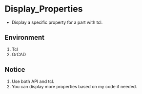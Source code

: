 # Display_Properties
* Display a specific property for a part with tcl.

## Environment
1. Tcl
2. OrCAD

## Notice
1. Use both API and tcl.
2. You can display more properties based on my code if needed.
